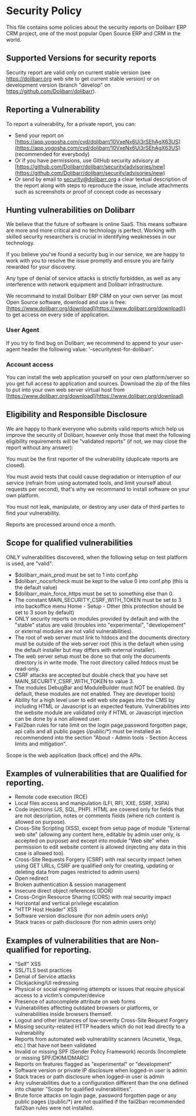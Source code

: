 # Security Policy

This file contains some policies about the security reports on Dolibarr ERP CRM project, one of the most popular Open Source ERP and CRM in the world.

## Supported Versions for security reports

Security report are valid only on current stable version (see https://dolibarr.org web site to get current stable version) or on development version (branch "develop" on https://github.com/Dolibarr/dolibarr).

## Reporting a Vulnerability

To report a vulnerability, for a private report, you can:

- Send your report on [https://app.yogosha.com/cvd/dolibarr/10VxeNx6Ui3rSEhAgX63US](https://app.yogosha.com/cvd/dolibarr/10VxeNx6Ui3rSEhAgX63US) (recommended for everybody)
- Or if you have permissions, use GitHub security advisory at [https://github.com/Dolibarr/dolibarr/security/advisories/new](https://github.com/Dolibarr/dolibarr/security/advisories/new)
- Or send by email to security@dolibarr.org a clear textual description of the report along with steps to reproduce the issue, include attachments such as screenshots or proof of concept code as necessary

## Hunting vulnerabilities on Dolibarr

We believe that the future of software is online SaaS. This means software are more and more critical and no technology is perfect. Working with skilled security researchers is crucial in identifying weaknesses in our technology.

If you believe you've found a security bug in our service, we are happy to work with you to resolve the issue promptly and ensure you are fairly rewarded for your discovery.

Any type of denial of service attacks is strictly forbidden, as well as any interference with network equipment and Dolibarr infrastructure.

We recommand to install Dolibarr ERP CRM on your own server (as most Open Source software, download and use is free: [https://www.dolibarr.org/download](https://www.dolibarr.org/download)) to get access on every side of application.

### User Agent

If you try to find bug on Dolibarr, we recommend to append to your user-agent header the following value: '-securitytest-for-dolibarr'.

### Account access

You can install the web application yourself on your own platform/server so you get full access to application and sources. Download the zip of the files to put into your own web server virtual host from [https://www.dolibarr.org/download](https://www.dolibarr.org/download)

## Eligibility and Responsible Disclosure

We are happy to thank everyone who submits valid reports which help us improve the security of Dolibarr, however only those that meet the following eligibility requirements will be "validated reports" (if not, we may close the report without any answer):

You must be the first reporter of the vulnerability (duplicate reports are closed).

You must avoid tests that could cause degradation or interruption of our service (refrain from using automated tools, and limit yourself about requests per second), that's why we recommand to install software on your own platform.

You must not leak, manipulate, or destroy any user data of third parties to find your vulnerability.

Reports are processed around once a month.

## Scope for qualified vulnerabilities

ONLY vulnerabilities discovered, when the following setup on test platform is used, are "valid":

* $dolibarr_main_prod must be set to 1 into conf.php
* $dolibarr_nocsrfcheck must be kept to the value 0 into conf.php (this is the default value)
* $dolibarr_main_force_https must be set to something else than 0.
* The constant MAIN_SECURITY_CSRF_WITH_TOKEN must be set to 3 into backoffice menu Home - Setup - Other (this protection should be set to 3 soon by default)
* ONLY security reports on modules provided by default and with the "stable" status are valid (troubles into "experimental", "developement" or external modules are not valid vulnerabilities).
* The root of web server must link to htdocs and the documents directory must be outside of the web server root (this is the default when using the default installer but may differs with external installer).
* The web server setup must be done so that only the documents directory is in write mode. The root directory called htdocs must be read-only.
* CSRF attacks are accepted but double check that you have set MAIN_SECURITY_CSRF_WITH_TOKEN to value 3.
* The modules DebugBar and ModuleBuilder must NOT be enabled. (by default, these modules are not enabled. They are developer tools)
* Ability for a high level user to edit web site pages into the CMS by including HTML or Javascript is an expected feature. Vulnerabilities into the website module are validated only if HTML or Javascript injection can be done by a non allowed user.
* Fail2ban rules for rate limit on the login page,password forgotten page, api calls and all public pages (/public/*) must be installed as recommendend into the section "About - Admin tools - Section Access limits and mitigation".

Scope is the web application (back office) and the APIs.

## Examples of vulnerabilities that are Qualified for reporting.

* Remote code execution (RCE)
* Local files access and manipulation (LFI, RFI, XXE, SSRF, XSPA)
* Code injections (JS, SQL, PHP). HTML are covered only for fields that are not description, notes or comments fields (where rich content is allowed on purpose).
* Cross-Site Scripting (XSS), except from setup page of module "External web site" (allowing any content here, editable by admin user only, is accepted on purpose) and except into module "Web site" when permission to edit website content is allowed (injecting any data in this case is allowed too).
* Cross-Site Requests Forgery (CSRF) with real security impact (when using GET URLs, CSRF are qualified only for creating, updating or deleting data from pages restricted to admin users)
* Open redirect
* Broken authentication & session management
* Insecure direct object references (IDOR)
* Cross-Origin Resource Sharing (CORS) with real security impact
* Horizontal and vertical privilege escalation
* "HTTP Host Header" XSS
* Software version disclosure (for non admin users only)
* Stack traces or path disclosure (for non admin users only)

## Examples of vulnerabilities that are Non-qualified for reporting.

* "Self" XSS
* SSL/TLS best practices
* Denial of Service attacks
* Clickjacking/UI redressing
* Physical or social engineering attempts or issues that require physical access to a victim’s computer/device
* Presence of autocomplete attribute on web forms
* Vulnerabilities affecting outdated browsers or platforms, or vulnerabilities inside browsers themself.
* Logout and other instances of low-severity Cross-Site Request Forgery
* Missing security-related HTTP headers which do not lead directly to a vulnerability
* Reports from automated web vulnerability scanners (Acunetix, Vega, etc.) that have not been validated
* Invalid or missing SPF (Sender Policy Framework) records (Incomplete or missing SPF/DKIM/DMARC)
* Reports on features flagged as "experimental" or "development"
* Software version or private IP disclosure when logged-in user is admin
* Stack traces or path disclosure when logged-in user is admin
* Any vulnerabilities due to a configuration different than the one defined into chapter "Scope for qualified vulnerabilities".
* Brute force attacks on login page, password forgotten page or any public pages (/public/*) are not qualified if the fail2ban recommended fail2ban rules were not installed.  
